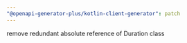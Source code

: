 ```yaml
---
"@openapi-generator-plus/kotlin-client-generator": patch
---
```


remove redundant absolute reference of Duration class
